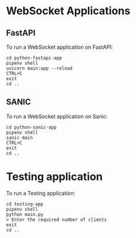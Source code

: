 # WebSocket Applications
## FastAPI
To run a WebSocket application on FastAPI:
```
cd python-fastapi-app
pipenv shell
uvicorn main:app --reload
CTRL+C
exit
cd ..
```
## SANIC
To run a WebSocket application on Sanic:
```
cd python-sanic-app
pipenv shell
sanic main
CTRL+C
exit
cd ..
```

# Testing application
To run a Testing application:
```
cd testing-app
pipenv shell
python main.py
> Enter the required number of clients
exit
cd ..
```